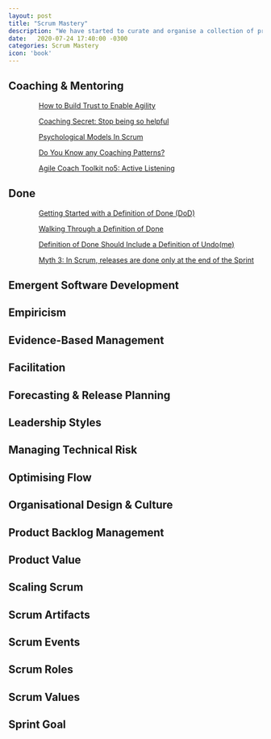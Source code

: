 ```yaml
---
layout: post
title: "Scrum Mastery"
description: "We have started to curate and organise a collection of practical topics, techniques, tips n tricks to help with Scrum Mastery"
date:   2020-07-24 17:40:00 -0300
categories: Scrum Mastery
icon: 'book'
---
```

<h2 style="text-align: left;">Coaching &amp; Mentoring</h2>
<p style="text-align: left; padding-left: 60px;"><a href="https://www.scrum.org/resources/blog/how-build-trust-enable-agility">How to Build Trust to Enable Agility</a></p>
<p style="text-align: left; padding-left: 60px;"><a href="https://www.agilesocks.com/coaching-secrets-stop-being-helpful">Coaching Secret: Stop being so helpful</a></p>
<p style="text-align: left; padding-left: 60px;"><a href="https://www.scrum.org/resources/psychological-models-scrum">Psychological Models In Scrum</a></p>
<p style="text-align: left; padding-left: 60px;"><a href="https://www.scrum.org/resources/blog/do-you-know-any-coaching-patterns">Do You Know any Coaching Patterns?</a></p>
<p style="text-align: left; padding-left: 60px;"><a href="https://www.scrum.org/resources/blog/agile-coach-toolkit-5-active-listening">Agile Coach Toolkit no5: Active Listening</a></p>
<h2 style="text-align: left;">Done</h2>
<p style="text-align: left; padding-left: 60px;"><a href="https://www.scrum.org/resources/blog/getting-started-definition-done-dod/">Getting Started with a Definition of Done (DoD)</a></p>
<p style="text-align: left; padding-left: 60px;"><a href="https://www.scrum.org/resources/blog/walking-through-definition-done/">Walking Through a Definition of Done</a></p>
<p style="text-align: left; padding-left: 60px;"><a href="https://www.scrum.org/resources/blog/definition-done-should-include-definition-undone/">Definition of Done Should Include a Definition of Undo(me)</a></p>
<p style="text-align: left; padding-left: 60px;"><a href="https://www.scrum.org/resources/blog/myth-3-scrum-releases-are-done-only-end-sprint/">Myth 3: In Scrum, releases are done only at the end of the Sprint</a></p>
<h2 style="text-align: left;">Emergent Software Development</h2>
<h2 style="text-align: left;">Empiricism</h2>
<h2 style="text-align: left;">Evidence-Based Management</h2>
<h2 style="text-align: left;">Facilitation</h2>
<h2 style="text-align: left;">Forecasting &amp; Release Planning</h2>
<h2 style="text-align: left;">Leadership Styles</h2>
<h2 style="text-align: left;">Managing Technical Risk</h2>
<h2 style="text-align: left;">Optimising Flow</h2>
<h2 style="text-align: left;">Organisational Design &amp; Culture</h2>
<h2 style="text-align: left;">Product Backlog Management</h2>
<h2 style="text-align: left;">Product Value</h2>
<h2 style="text-align: left;">Scaling Scrum</h2>
<h2 style="text-align: left;">Scrum Artifacts</h2>
<h2 style="text-align: left;">Scrum Events</h2>
<h2 style="text-align: left;">Scrum Roles</h2>
<h2 style="text-align: left;">Scrum Values</h2>
<h2 style="text-align: left;">Sprint Goal</h2>
